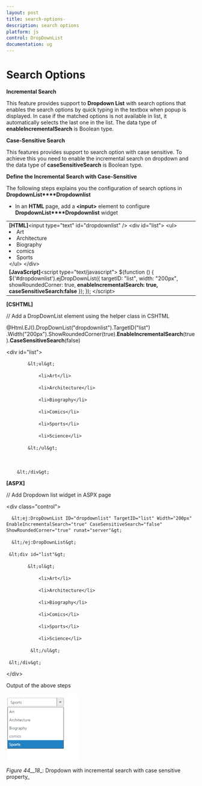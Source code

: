 ```yaml
---
layout: post
title: search-options-
description: search options 
platform: js
control: DropDownList
documentation: ug
---
```


# Search Options 

**Incremental Search** 

This feature provides support to **Dropdown List** with search options that enables the search options by quick typing in the textbox when popup is displayed. In case if the matched options is not available in list, it automatically selects the last one in the list.  The data type of **enableIncrementalSearch** is Boolean type.

**Case-Sensitive Search** 

This features provides support to search option with case sensitive. To achieve this you need to enable the incremental search on dropdown and the data type of **caseSensitiveSearch** is Boolean type. 

**Define the Incremental Search with Case-Sensitive** 

The following steps explains you the configuration of search options in **DropdownList****Dropdownlist**

* In an **HTML** page, add a **&lt;input&gt;** element to configure **DropdownList****Dropdownlist** widget


<table>
<tr>
<td>
<b>[HTML]</b>&lt;input type="text" id="dropdownlist" /&gt;  &lt;div id="list"&gt;            &lt;ul&gt;                <li>Art</li>                <li>Architecture</li>                <li>Biography</li>                <li>comics</li>                <li>Sports</li>            &lt;/ul&gt;        &lt;/div&gt;</td></tr>
<tr>
<td>
<b>[JavaScript]</b>&lt;script type="text/javascript"&gt;              $(function () {            $('#dropdownlist').ejDropDownList({                targetID: "list",                                width: "200px",                               showRoundedCorner: true,<b>                enableIncrementalSearch: true,</b><b>                caseSensitiveSearch:false</b>            });        });   &lt;/script&gt;</td></tr>
</table>


**[CSHTML]**

// Add a DropDownList element using the helper class in CSHTML



@Html.EJ().DropDownList("dropdownlist").TargetID("list") .Width("200px").ShowRoundedCorner(true).**EnableIncrementalSearch**(true).**CaseSensitiveSearch**(false)



  &lt;div id="list"&gt;

            &lt;ul&gt;

                <li>Art</li>

                <li>Architecture</li>

                <li>Biography</li>

                <li>Comics</li>

                <li>Sports</li>

                <li>Science</li>

            &lt;/ul&gt;



        &lt;/div&gt;



**[ASPX]**

// Add Dropdown list widget in ASPX page



&lt;div class="control"&gt;

      &lt;ej:DropDownList ID="dropdownlist" TargetID="list" Width="200px" EnableIncrementalSearch="true" CaseSensitiveSearch="false" ShowRoundedCorner="true" runat="server"&gt;

      &lt;/ej:DropDownList&gt;

     &lt;div id="list"&gt;

            &lt;ul&gt;

                <li>Art</li>

                <li>Architecture</li>

                <li>Biography</li>

                <li>Comics</li>

                <li>Sports</li>

                <li>Science</li>

             &lt;/ul&gt;

     &lt;/div&gt;

  &lt;/div&gt;



Output of the above steps

![C:\Users\ApoorvahR\Desktop\4.png](search-options-_images\search-options-_img1.png)

_Figure_ _44__18__: Dropdown with incremental search with case sensitive property_  

